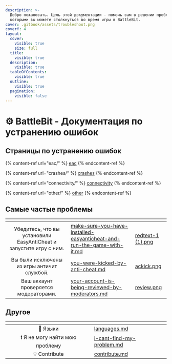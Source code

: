 ```yaml
---
description: >-
  Добро пожаловать. Цель этой документации - помочь вам в решении проблем, с
  которыми вы можете столкнуться во время игры в BattleBit.
cover: .gitbook/assets/troubleshoot.png
coverY: 4
layout:
  cover:
    visible: true
    size: full
  title:
    visible: true
  description:
    visible: true
  tableOfContents:
    visible: true
  outline:
    visible: true
  pagination:
    visible: false
---
```


# ⚙ BattleBit - Документация по устранению ошибок

## Страницы по устранению ошибок

{% content-ref url="eac/" %}
[eac](eac/)
{% endcontent-ref %}

{% content-ref url="crashes/" %}
[crashes](crashes/)
{% endcontent-ref %}

{% content-ref url="connectivity/" %}
[connectivity](connectivity/)
{% endcontent-ref %}

{% content-ref url="other/" %}
[other](other/)
{% endcontent-ref %}

## Самые частые проблемы 

<table data-column-title-hidden data-view="cards" data-full-width="false"><thead><tr><th align="center"></th><th data-hidden data-card-target data-type="content-ref"></th><th data-hidden data-card-cover data-type="files"></th></tr></thead><tbody><tr><td align="center">Убедитесь, что вы установили EasyAntiCheat и запустите игру с ним.</td><td><a href="eac/make-sure-you-have-installed-easyanticheat-and-run-the-game-with-it.md">make-sure-you-have-installed-easyanticheat-and-run-the-game-with-it.md</a></td><td><a href=".gitbook/assets/redtext-1 (1).png">redtext-1 (1).png</a></td></tr><tr><td align="center">Вы были исключены из игры античит службой.</td><td><a href="eac/you-were-kicked-by-anti-cheat.md">you-were-kicked-by-anti-cheat.md</a></td><td><a href=".gitbook/assets/ackick.png">ackick.png</a></td></tr><tr><td align="center">Ваш аккаунт проверяется модераторами.</td><td><a href="other/your-account-is-being-reviewed-by-moderators.md">your-account-is-being-reviewed-by-moderators.md</a></td><td><a href=".gitbook/assets/review.png">review.png</a></td></tr></tbody></table>

## Другое

<table data-view="cards"><thead><tr><th align="center"></th><th data-hidden data-card-target data-type="content-ref"></th></tr></thead><tbody><tr><td align="center">💬 Языки</td><td><a href="languages.md">languages.md</a></td></tr><tr><td align="center">❗ Я не могу найти мою проблему</td><td><a href="i-cant-find-my-problem.md">i-cant-find-my-problem.md</a></td></tr><tr><td align="center">💡 Contribute</td><td><a href="contribute.md">contribute.md</a></td></tr></tbody></table>